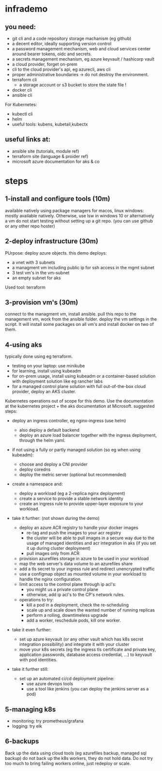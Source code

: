 # infrademo

## you need:
- git cli and a code repository storage machanism (eg github)
- a decent editor, ideally supporting version control
- a password management mechanism, web and cloud services center around bearer tokens, oidc and secrets.
- a secrets management mechanism, eg azure keyvault / hashicorp vault
- a cloud provider, forget on-prem
- cli to the cloud provider's api, eg azurecli, aws cli
- proper administrative boundaries -> do not destroy the environment.
- terraform cli
  - a storage account or s3 bucket to store the state file !
- docker cli
- ansible cli

For Kubernetes:
- kubectl cli
- helm
- useful tools: kubens, kubetail,kubectx

## useful links at:
- ansible site (tutorials, module ref)
- terraform site (language & proider ref)
- microsoft azure documentation for aks & co

# steps

## 1-install and configure tools (10m)
available natively using package managers for macos, linux
windows: mostly available natively. Otherwise, use lsw in windows 10 or alternatively a vm
do not start testing without setting up a git repo. (you can use github or any other repo hoster)
## 2-deploy infrastructure (30m)
PUrpose: deploy azure objects. this demo deploys:
- a vnet with 3 subnets
- a managment vm including public ip for ssh access in the mgmt subnet
- 3 test vm's in the vm-subnet
- an empty subnet for aks

Used tool: terraform

## 3-provision vm's (30m)
connect to the managment vm, install ansible.
pull this repo to the management vm, work from the ansible folder.
deploy the vm settings in the script. It will install some packages on all vm's and install docker on two of them.

## 4-using aks
typically done using eg terraform.
- testing on your laptop: use minikube
- for learning, install using kubeadm
- for on-prem usage, install using kubeadm or a container-based solution with deployment solution like eg rancher labs
- for a managed control plane solution with full out-of-the-box cloud provider, deploy an AKS cluster.

Kubernetes operations out of scope for this demo.
Use the documentation at the kubernetes project + the aks documentation at Microsoft.
suggested steps:
- deploy an ingress controller, eg nginx-ingress (use helm)
  - also deploy a default backend
  - deploy an azure load balancer together with the ingress deployment, through the helm yaml.
- if not using a fully or partly managed solution (so eg when using kubeadm):
  - choose and deploy a CNI provider
  - deploy coredns
  - deploy the metric server (optional but recommended)
- create a namespace and:
  - deploy a workload (eg a 2-replica nginx deployment)
  - create a service to provide a stable network identity
  - create an ingress rule to provide upper-layer exposure to your workload.
- take it further: (not shown during the demo)
  - deploy an azure ACR registry to handle your docker images
    - re-tag and push the images to your acr registry
    - the cluster will be able to pull images in a secure way due to the usage of managed identities and acr integration in aks (if you set it up during cluster deployment)
    - pull images only from ACR
  - provision azurefiles storage in azure to be used in your workload
  - map the web server's data volume to an azurefiles share
  - add a tls secret to your ingress rule and redirect unencrypted traffic
  - use a configmap object as mounted volume in your workload to handle the nginx configuration.
  - limit access to the control plane through ip acl's:
    - you might us a private control plane
    - otherwise, add ip acl's to the CP's network rules.
  - operations to try:
    - kill a pod in a deployment, check the re-scheduling
    - scale up and scale down the wanted number of running replicas
    - perform a rolling, downtimeless upgrade
    - add a worker, reschedule pods, kill one worker.


- take it even further:
  - set up azure keyvault (or any other vault which has k8s secret integration possibility) and integrate it with your cluster
  - move your k8s secrets (eg the ingress tls certificate and private key, application passwords, database access credential, ...) to keyvault with pod identities.

- take it further still:
  - set up an automated ci/cd deployment pipeline:
    - use azure devops tools
    - use a tool like jenkins (you can deploy the jenkins server as a pod)

## 5-managing k8s
- monitoring: try prometheus/grafana
- logging: try elk


## 6-backups
Back up the data using cloud tools (eg azurefiles backup, managed sql backup)
do not back up the k8s workers, they do not hold data.
Do not try too much to bring failing workers online, just redeploy or scale.